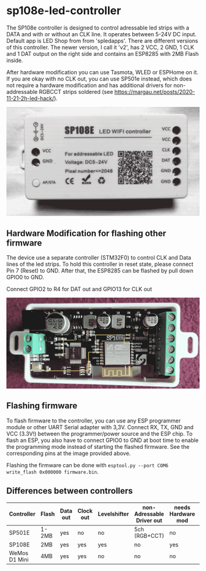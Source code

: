# sp108e-led-controller
The SP108e controller is designed to control adressable led strips with a DATA and with or without an CLK line. It operates between 5-24V DC input. Default app is LED Shop from 
from 'spledapps'. There are different versions of this controller. The newer version, I call it 'v2', has 2 VCC, 2 GND, 1 CLK and 1 DAT output on the right side and contains an ESP8285 with 2MB Flash inside.

After hardware modification you can use Tasmota, WLED or ESPHome on it. If you are okay with no CLK out, you can use SP501e instead, which does not require a hardware modification and has additional drivers for non-addressable RGBCCT strips soldered (see https://margau.net/posts/2020-11-21-2h-led-hack/).

![sp108ev2](sp108ev2.png)

## Hardware Modification for flashing other firmware
The device use a separate controller (STM32F0) to control CLK and Data lines of the led strips. To hold this controller in reset state, please connect Pin 7 (Reset) to GND. After that, the ESP8285 can be flashed by pull down GPIO0 to GND.

Connect GPIO2 to R4 for DAT out and GPIO13 for CLK out

![sp108ev2_inside](sp108ev2_inside.png)

## Flashing firmware
To flash firmware to the controller, you can use any ESP programmer module or other UART Serial adapter with 3,3V. Connect RX, TX, GND and VCC (3.3V!) between the programmer/power source and the ESP chip. To flash an ESP, you also have to connect GPIO0 to GND at boot time to enable the programming mode instead of starting the flashed firmware. See the corresponding pins at the image provided above.

Flashing the firmware can be done with `esptool.py --port COM6 write_flash 0x000000 firmware.bin`. 

## Differences between controllers
| Controller    | Flash | Data out | Clock out | Levelshifter | non-Adressable Driver out | needs Hardware mod | Button | LED | Case |
|---------------|-------|----------|-----------|--------------|---------------------------|--------------------|--------|-----|------|
| SP501E        | 1-2MB | yes      | no        | no           | 5ch (RGB+CCT)             | no                 | yes    | no  | yes  |
| SP108E        | 2MB   | yes      | yes       | yes          | no                        | yes                | no     | yes | yes  |
| WeMos D1 Mini | 4MB   | yes      | yes       | no           | no                        | no                 | yes    | yes | no   |
